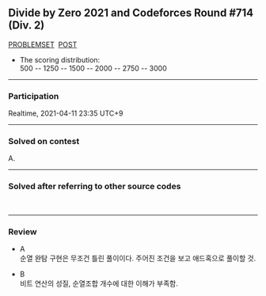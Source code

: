 ## Divide by Zero 2021 and Codeforces Round #714 (Div. 2)

[PROBLEMSET](https://codeforces.com/contest/1513)
&nbsp;[POST](https://codeforces.com/topic/90126/en19)<br>

<p>

  - The scoring distribution:<br>
  500 -- 1250 -- 1500 -- 2000 -- 2750 -- 3000
</p>

---

### Participation

<p>Realtime, 2021-04-11 23:35 UTC+9</p>

---

### Solved on contest

<p>A.</p>

---

### Solved after referring to other source codes
<br>

---

### Review
<p>

  - A<br>
  순열 완탐 구현은 무조건 틀린 풀이이다. 주어진 조건을 보고 애드혹으로 풀이할 것.
</p>

<p>

  - B<br>
  비트 연산의 성질, 순열조합 개수에 대한 이해가 부족함.
</p>